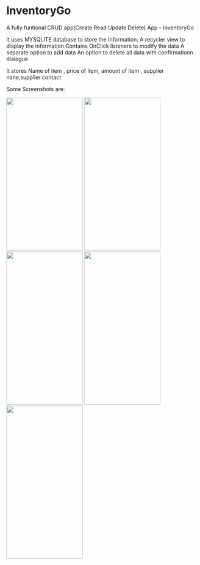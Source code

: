 # InventoryGo

A fully funtional CRUD app(Create Read Update Delete) App - InventoryGo

It uses MYSQLITE database to store the Information.
A recycler view to display the information
Contains OnClick listeners to modify the data
A separate option to add data
An option to delete all data with confirmationn dialogue


It stores Name of item , price of item, amount of item , supplier nane,supplier contact


Some Screenshots are:


<img src="https://user-images.githubusercontent.com/73485078/119781924-33c2e480-bee9-11eb-9c36-0b9908a5cfcc.jpg" width="200" height="400" />   <img src="https://user-images.githubusercontent.com/73485078/119782181-7be20700-bee9-11eb-9970-0ec46f3e7388.jpg" width="200" height="400" />   <img src="https://user-images.githubusercontent.com/73485078/119782241-8d2b1380-bee9-11eb-837e-e154c83de8db.jpg" width="200" height="400" />   <img src="https://user-images.githubusercontent.com/73485078/119782274-99af6c00-bee9-11eb-8c05-ed524dc0cb45.jpg" width="200" height="400" />   <img src="https://user-images.githubusercontent.com/73485078/119782303-a6cc5b00-bee9-11eb-90ef-85b4292b4865.jpg" width="200" height="400" />




